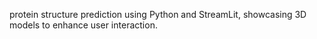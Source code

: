 protein structure prediction using Python and StreamLit, showcasing 3D models to
enhance user interaction.
